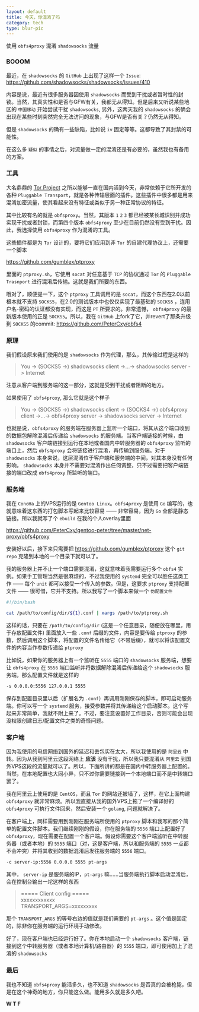 ```yaml
---
layout: default
title: 今天，你混淆了吗
category: tech
type: blur-pic
---
```

使用 `obfs4proxy` 混淆 `shadowsocks` 流量

### BOOOM

最近，在 `shadowsocks` 的 `GitHub` 上出现了这样一个 `Issue`: <https://github.com/shadowsocks/shadowsocks/issues/410>

内容是说，最近有很多服务器因使用 `shadowsocks` 而受到干扰或者暂时性的封锁。当然，其真实性和是否与GFW有关，我都无从得知。但是后来又听说某些地区的 `中国移动` 开始尝试干扰 `shadowsocks`, 另外，这两天我的 `shadowsocks` 的确会出现在某些时刻突然完全无法访问的现象，与GFW是否有关？仍然无从得知。

但是 `shadowsocks` 的确有一些缺陷，比如说 `iv` 固定等等。这都导致了其封禁的可能性。

在这么多 `疑似` 的事情之后，对流量做一定的混淆还是有必要的，虽然我也有备用的方案。

### 工具

大名鼎鼎的 [Tor Project](https://www.torproject.org/) 之所以能够一直在国内活到今天，非常依赖于它所开发的各种 `Pluggable Transport`，就是各种传输层面的插件。这些插件中很多都是用来混淆加密流量，使其看起来没有特征或类似于另一种正常协议的特征。

其中比较有名的就是 `obfsproxy`。当然，其版本 `1` `2` `3` 都已经被某长城识别并成功实现干扰或者封锁，而第四个版本 `obfs4proxy` 至少在目前仍然没有受到干扰。因此，我选择使用 `obfs4proxy` 作为混淆的工具。

这些插件都是为 `Tor` 设计的，要将它们应用到非 `Tor` 的自建代理协议上，还需要一个脚本

<https://github.com/gumblex/ptproxy>

里面的 `ptproxy.sh`，它使用 `socat` 对任意基于 `TCP` 的协议通过 `Tor` 的 `Pluggable Trasnport` 进行混淆后传输。这就是我们所要的东西。

哦对了，顺便提一下，这个 `ptproxy` 工具调用的是 `socat`，而这个东西在2.0以前根本就不支持 `SOCKS5`，在2.0的测试版本中也仅仅实现了最基础的 `SOCKS5` ，连用户名-密码的认证都没有实现，而这是 `PT` 所要求的。非常遗憾， `obfs4proxy` 的最新版本使用的正是 `SOCKS5`。所以，我在 `GitHub` 上fork了它，并revert了那条升级到 `SOCKS5` 的commit: <https://github.com/PeterCxy/obfs4>

### 原理

我们假设原来我们使用的是 `shadowsocks` 作为代理，那么，其传输过程是这样的

> You -> (SOCKS5 ->) shadowsocks client ->...-> shadowsocks server -> Internet

注意从客户端到服务端的这一部分，这就是受到干扰或者阻断的地方。

如果使用了 `obfs4proxy`, 那么它就是这个样子

> You -> (SOCKS5 ->) shadowsocks client -> (SOCKS4 ->) obfs4proxy client ->...-> obfs4proxy server -> shadowsocks server -> Internet

也就是说，`obfs4proxy` 的服务端在服务器上监听一个端口，将其从这个端口收到的数据包解除混淆后传递给 `shadowsocks` 的服务端。当客户端链接的时候，由 `shadowsocks` 客户端链接到运行在本地或者国内中转服务器的 `obfs4proxy` 监听的端口上，然后 `obfs4proxy` 会将链接进行混淆，再传输到服务端。对于 `shadowsocks` 本身来说，这层混淆位于客户端和服务端的中间，对其本身没有任何影响， `shadowsocks` 本身并不需要对混淆作出任何调整，只不过需要把客户端链接的端口改成 `obfs4proxy` 所监听的端口。

### 服务端

我在 `ConoHa` 上的VPS运行的是 `Gentoo Linux`。`obfs4proxy` 是使用 `Go` 编写的，也就意味着这东西的打包脚本写起来比较容易 —— 非常容易，因为 `Go` 全部是静态链接。所以我就写了个 `ebuild` 在我的个人overlay里面

<https://github.com/PeterCxy/gentoo-peter/tree/master/net-proxy/obfs4proxy>

安装好以后，接下来只需要把 <https://github.com/gumblex/ptproxy> 这个 `git repo` 克隆到本地的一个目录下就可以了。

我的服务器上并不止一个端口需要混淆，这就意味着我需要运行多个 `obfs4` 实例。如果手工管理当然是很麻烦的，不过我使用的 `systemd` 完全可以胜任这类工作 —— 每个 `unit` 都可以接受一个传入的参数。但是，这要求 `ptproxy` 支持配置文件 —— 很可惜，它并不支持。所以我写了一个脚本来做一个 `伪配置文件`

```bash
#!/bin/bash

cat /path/to/config/dir/${1}.conf | xargs /path/to/ptproxy.sh
```

这样的话，只要在 `/path/to/config/dir` (这是一个任意目录，随便放在哪里，用于存放配置文件) 里面放入一些 `.conf` 后缀的文件，内容是要传给 `ptproxy` 的参数，然后调用这个脚本，将配置的文件名传给它（不带后缀），就可以将该配置文件的内容当作参数传递给 `ptproxy`

比如说，如果你的服务器上有一个监听在 `5555` 端口的 `shadowsocks` 服务端，想要让 `obfs4proxy` 在 `5556` 端口监听并将数据解除混淆后传递给这个 `shadowsocks` 服务端，那么配置文件就是这样的

```bash
-s 0.0.0.0:5556 127.0.0.1 5555
```

保存到配置目录里以后（扩展名为 `.conf`）再调用刚刚保存的脚本，即可启动服务端。你可以写一个 `systemd` 服务，接受参数并将其传递给这个启动脚本。这个写起来非常简单，我就不附上来了。不过，要注意设置好工作目录，否则可能会出现没权限创建日志/配置文件之类的奇怪问题。

### 客户端

因为我使用的电信网络到国外的延迟和丢包实在太大，所以我使用的是 `阿里云` 中转。因为从我到阿里云这段网络上 __应该__ 没有干扰，所以我只要混淆从 `阿里云` 到国外VPS这段的流量就可以了。所以，下面所讲的都是在国内中转服务器上配置的。当然，在本地配置也大同小异，只不过你需要链接到一个本地端口而不是中转端口罢了。

我在阿里云上使用的是 `CentOS`，而且 `Tor` 的网站还被墙了，这样，在它上面构建 `obfs4proxy` 就非常麻烦。所以我直接从我的国外VPS上拖了一个编译好的 `obfs4proxy` 可执行文件回来，然后安装一个 `golang`, 问题就解决了。

在客户端上，同样需要用到刚刚在服务端所使用的 `ptproxy` 脚本和我写的那个简单的配置文件脚本。我们继续刚刚的假设，你在服务端的 `5556` 端口上配置好了 `obfs4proxy`，现在需要在配置一个客户端。假设你需要这个客户端监听在中转服务器（或者本地）的 `5555` 端口（对，这是客户端，所以和服务端的 `5555` 一点都不会冲突）并将其收到的数据混淆后发往服务端的 `5556` 端口。

```bash
-c server-ip:5556 0.0.0.0 5555 pt-args
```

其中， `server-ip` 是服务端的IP，`pt-args` 嘛……当服务端执行脚本启动混淆后，会在控制台输出一坨这样的东西

> ===== Client config =====  
> xxxxxxxxxxxx  
> TRANSPORT_ARGS=xxxxxxxxx

那个 `TRANSPORT_ARGS` 的等号右边的值就是我们需要的 `pt-args` 。这个值是固定的，除非你在服务端的运行环境手动修改。

好了，现在客户端也已经运行好了。你在本地启动一个 `shadowsocks` 客户端，链接到这个中转服务器（或者本地计算机/路由器）的 `5555` 端口，即可使用加上了混淆的 `shadowsocks`

### 最后

我也不知道 `obfs4proxy` 能活多久，也不知道 `shadowsocks` 是否真的会被枪毙，但是在这个神奇的地方，你只能这么做。能用多久就是多久吧。

__W T F__
